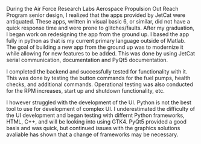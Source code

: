 During the Air Force Research Labs Aerospace Propulsion Out Reach Program senior design, I realized that the apps provided by JetCat were antiquated. These apps, written in visual basic 6, or similar, did not have a quick response time and were prone to glitches/faults. After my graduation, I began work on redesigning the app from the ground up. I based the app fully in python as that is my current primary language outside of Matlab. The goal of building a new app from the ground up was to modernize it while allowing for new features to be added. This was done by using JetCat serial communication, documentation and PyQt5 documentation.  

I completed the backend and successfully tested for functionality with it. This was done by testing the button commands for the fuel pumps, health checks, and additional commands. Operational testing was also conducted for the RPM increases, start up and shutdown functionality, etc. 

I however struggled with the development of the UI. Python is not the best tool to use for development of complex UI. I underestimated the difficulty of the UI development and began testing with differnt Python frameworks, HTML, C++, and will be looking into using GTK4. PyQt5 provided a good basis and was quick, but continued issues with the graphics solutions avaliable has shown that a change of frameworks may be necessary. 